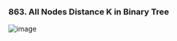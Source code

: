 ### 863. All Nodes Distance K in Binary Tree

![image](https://github.com/mukeshwebs/DSA/assets/53649320/77aa8b12-ff93-41e8-9a9e-dd513496a0b7)

